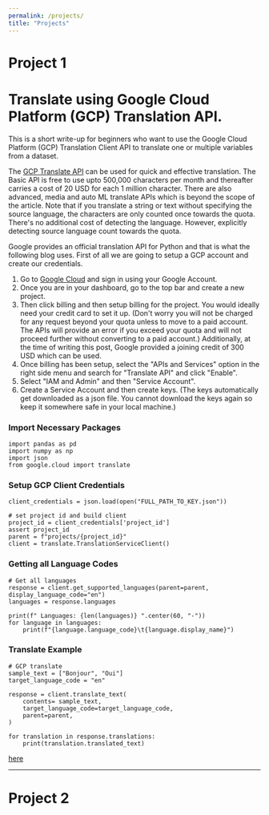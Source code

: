 ```yaml
---
permalink: /projects/
title: "Projects"
---
```


# Project 1 	 	 	
# Translate using Google Cloud Platform (GCP) Translation API.  		

This is a short write-up for beginners who want to use the Google Cloud Platform (GCP) Translation Client API to translate one or multiple variables from a dataset. 		
			
The [GCP Translate API]("https://cloud.google.com/translate") can be used for quick and effective translation. The Basic API is free to use upto 500,000 characters per month and thereafter carries a cost of 20 USD for each 1 million character. There are also advanced, media and auto ML translate APIs which is beyond the scope of the article. Note that if you translate a string or text without specifying the source language, the characters are only counted once towards the quota. There's no additional cost of detecting the language. However, explicitly detecting source language count towards the quota. 		
			
Google provides an official translation API for Python and that is what the following blog uses. First of all we are going to setup a GCP account and create our credentials.   		
			
1. Go to [Google Cloud]("https://cloud.google.com") and sign in using your Google Account.  
2. Once you are in your dashboard, go to the top bar and create a new project.      
3. Then click billing and then setup billing for the project. You would ideally need your credit card to set it up. (Don't worry you will not be charged for any request beyond your quota unless to move to a paid account. The APIs will provide an error if you exceed your quota and will not proceed further without converting to a paid account.) Additionally, at the time of writing this post, Google provided a joining credit of 300 USD which can be used.          
4. Once billing has been setup, select the "APIs and Services" option in the right side menu and search for "Translate API" and click "Enable".  
5. Select "IAM and Admin" and then "Service Account".       
6. Create a Service Account and then create keys. (The keys automatically get downloaded as a json file. You cannot download the keys again so keep it somewhere safe in your local machine.)


### Import Necessary Packages
```
import pandas as pd
import numpy as np
import json
from google.cloud import translate
```

### Setup GCP Client Credentials
```
client_credentials = json.load(open("FULL_PATH_TO_KEY.json"))

# set project id and build client
project_id = client_credentials['project_id']
assert project_id
parent = f"projects/{project_id}"
client = translate.TranslationServiceClient()
```

### Getting all Language Codes
```
# Get all languages
response = client.get_supported_languages(parent=parent, display_language_code="en")
languages = response.languages

print(f" Languages: {len(languages)} ".center(60, "-"))
for language in languages:
    print(f"{language.language_code}\t{language.display_name}")
```

### Translate Example
```
# GCP translate
sample_text = ["Bonjour", "Oui"]
target_language_code = "en"

response = client.translate_text(
    contents= sample_text,
    target_language_code=target_language_code,
    parent=parent,
)

for translation in response.translations:
    print(translation.translated_text)
```

[here](/assets/md_pages/gcp_translate.md)


------------------------------------------------		

# Project 2



